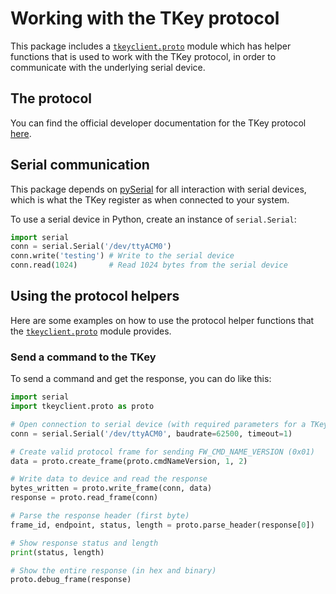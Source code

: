 # Working with the TKey protocol

This package includes a [`tkeyclient.proto`](../reference/tkeyclient/proto.md) module which has helper functions
that is used to work with the TKey protocol, in order to communicate with the
underlying serial device.

## The protocol

You can find the official developer documentation for the TKey protocol [here](https://dev.tillitis.se/protocol/).

## Serial communication

This package depends on [pySerial](https://pyserial.readthedocs.io/) for all interaction with serial devices, which is what the TKey register as when connected to your system.

To use a serial device in Python, create an instance of `serial.Serial`:

```python
import serial
conn = serial.Serial('/dev/ttyACM0')
conn.write('testing') # Write to the serial device
conn.read(1024)       # Read 1024 bytes from the serial device
```

## Using the protocol helpers

Here are some examples on how to use the protocol helper functions that the
[`tkeyclient.proto`](../reference/tkeyclient/proto.md) module provides.

### Send a command to the TKey

To send a command and get the response, you can do like this:

```python
import serial
import tkeyclient.proto as proto

# Open connection to serial device (with required parameters for a TKey)
conn = serial.Serial('/dev/ttyACM0', baudrate=62500, timeout=1)

# Create valid protocol frame for sending FW_CMD_NAME_VERSION (0x01)
data = proto.create_frame(proto.cmdNameVersion, 1, 2)

# Write data to device and read the response
bytes_written = proto.write_frame(conn, data)
response = proto.read_frame(conn)

# Parse the response header (first byte)
frame_id, endpoint, status, length = proto.parse_header(response[0])

# Show response status and length
print(status, length)

# Show the entire response (in hex and binary)
proto.debug_frame(response)
```
